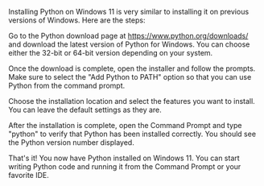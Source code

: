 Installing Python on Windows 11 is very similar to installing it on previous versions of Windows. Here are the steps:

Go to the Python download page at https://www.python.org/downloads/ and download the latest version of Python for Windows. You can choose either the 32-bit or 64-bit version depending on your system.

Once the download is complete, open the installer and follow the prompts. Make sure to select the "Add Python to PATH" option so that you can use Python from the command prompt.

Choose the installation location and select the features you want to install. You can leave the default settings as they are.

After the installation is complete, open the Command Prompt and type "python" to verify that Python has been installed correctly. You should see the Python version number displayed.

That's it! You now have Python installed on Windows 11. You can start writing Python code and running it from the Command Prompt or your favorite IDE.
